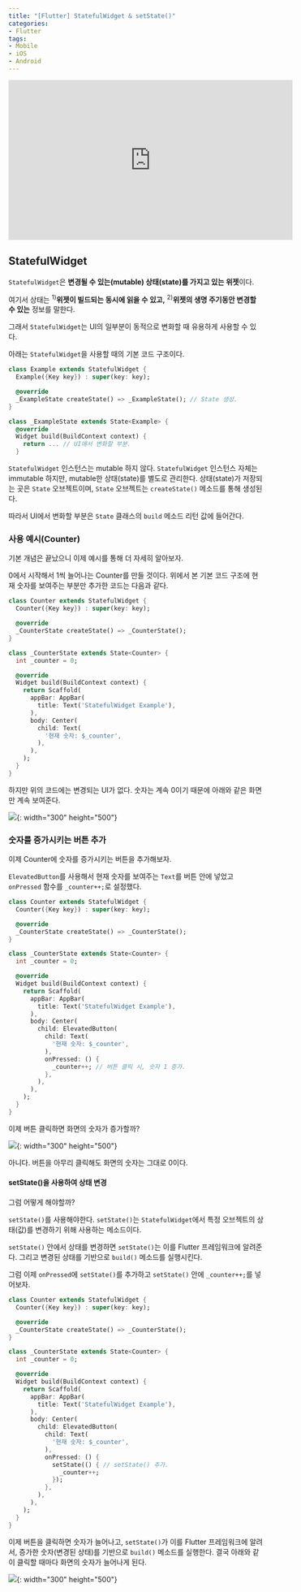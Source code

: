 ```yaml
---
title: "[Flutter] StatefulWidget & setState()"
categories:
- Flutter
tags:
- Mobile
- iOS
- Android
---
```


<iframe width="560" height="315" src="https://www.youtube.com/embed/AqCMFXEmf3w?cc_load_policy=1" frameborder="0" allowfullscreen></iframe>

<br>

## StatefulWidget

`StatefulWidget`은 **변경될 수 있는(mutable) 상태(state)를 가지고 있는 위젯**이다.

여기서 상태는 <sup>1)</sup>**위젯이 빌드되는 동시에 읽을 수 있고,** <sup>2)</sup>**위젯의 생명 주기동안 변경할 수 있는** 정보를 말한다.

그래서 `StatefulWidget`는 UI의 일부분이 동적으로 변화할 때 유용하게 사용할 수 있다.

아래는 `StatefulWidget`을 사용할 때의 기본 코드 구조이다.

``` dart
class Example extends StatefulWidget {
  Example({Key key}) : super(key: key);

  @override
  _ExampleState createState() => _ExampleState(); // State 생성.
}

class _ExampleState extends State<Example> {
  @override
  Widget build(BuildContext context) {
    return ... // UI에서 변화할 부분.
  }
```

`StatefulWidget` 인스턴스는 mutable 하지 않다. `StatefulWidget` 인스턴스 자체는 immutable 하지만, mutable한 상태(state)를 별도로 관리한다. 상태(state)가 저장되는 곳은 `State` 오브젝트이며, `State` 오브젝트는 `createState()` 메소드를 통해 생성된다.

따라서 UI에서 변화할 부분은 `State` 클래스의 `build` 메소드 리턴 값에 들어간다.

### 사용 예시(Counter)

기본 개념은 끝났으니 이제 예시를 통해 더 자세히 알아보자. 

0에서 시작해서 1씩 늘어나는 Counter를 만들 것이다. 위에서 본 기본 코드 구조에 현재 숫자를 보여주는 부분만 추가한 코드는 다음과 같다.

``` dart
class Counter extends StatefulWidget {
  Counter({Key key}) : super(key: key);

  @override
  _CounterState createState() => _CounterState();
}

class _CounterState extends State<Counter> {
  int _counter = 0;

  @override
  Widget build(BuildContext context) {
    return Scaffold(
      appBar: AppBar(
        title: Text('StatefulWidget Example'),
      ),
      body: Center(
        child: Text(
          '현재 숫자: $_counter',
        ),
      ),
    );
  }
}
```

하지만 위의 코드에는 변경되는 UI가 없다. 숫자는 계속 0이기 때문에 아래와 같은 화면만 계속 보여준다.

![](/assets/flutter/StatefulWidget/Example1.png){: width="300" height="500"}

### 숫자를 증가시키는 버튼 추가

이제 Counter에 숫자를 증가시키는 버튼을 추가해보자.

`ElevatedButton`를 사용해서 현재 숫자를 보여주는 `Text`를 버튼 안에 넣었고 `onPressed` 함수를 `_counter++;`로 설정했다.

```dart
class Counter extends StatefulWidget {
  Counter({Key key}) : super(key: key);

  @override
  _CounterState createState() => _CounterState();
}

class _CounterState extends State<Counter> {
  int _counter = 0;

  @override
  Widget build(BuildContext context) {
    return Scaffold(
      appBar: AppBar(
        title: Text('StatefulWidget Example'),
      ),
      body: Center(
        child: ElevatedButton(
          child: Text(
            '현재 숫자: $_counter',
          ),
          onPressed: () {
            _counter++; // 버튼 클릭 시, 숫자 1 증가.
          },
        ),
      ),
    );
  }
}
```

이제 버튼 클릭하면 화면의 숫자가 증가할까?

![](/assets/flutter/StatefulWidget/Example2.gif){: width="300" height="500"}

아니다. 버튼을 아무리 클릭해도 화면의 숫자는 그대로 0이다.

#### setState()을 사용하여 상태 변경

그럼 어떻게 해야할까?

`setState()`를 사용해야한다. `setState()`는 `StatefulWidget`에서 특정 오브젝트의 상태(값)를 변경하기 위해 사용하는 메소드이다.

`setState()` 안에서 상태를 변경하면 `setState()`는 이를 Flutter 프레임워크에 알려준다. 그리고 변경된 상태를 기반으로 `build()` 메소드를 실행시킨다.

그럼 이제 `onPressed`에 `setState()`를 추가하고 `setState()` 안에 `_counter++;`를 넣어보자.

``` dart
class Counter extends StatefulWidget {
  Counter({Key key}) : super(key: key);

  @override
  _CounterState createState() => _CounterState();
}

class _CounterState extends State<Counter> {
  int _counter = 0;

  @override
  Widget build(BuildContext context) {
    return Scaffold(
      appBar: AppBar(
        title: Text('StatefulWidget Example'),
      ),
      body: Center(
        child: ElevatedButton(
          child: Text(
            '현재 숫자: $_counter',
          ),
          onPressed: () {
            setState(() { // setState() 추가.
              _counter++;
            });
          },
        ),
      ),
    );
  }
}
```

이제 버튼을 클릭하면 숫자가 늘어나고, `setState()`가 이를 Flutter 프레임워크에 알려서, 증가한 숫자(변경된 상태)를 기반으로 `build()` 메소드를 실행한다. 결국 아래와 같이 클릭할 때마다 화면의 숫자가 늘어나게 된다.

![](/assets/flutter/StatefulWidget/Example3.gif){: width="300" height="500"}
